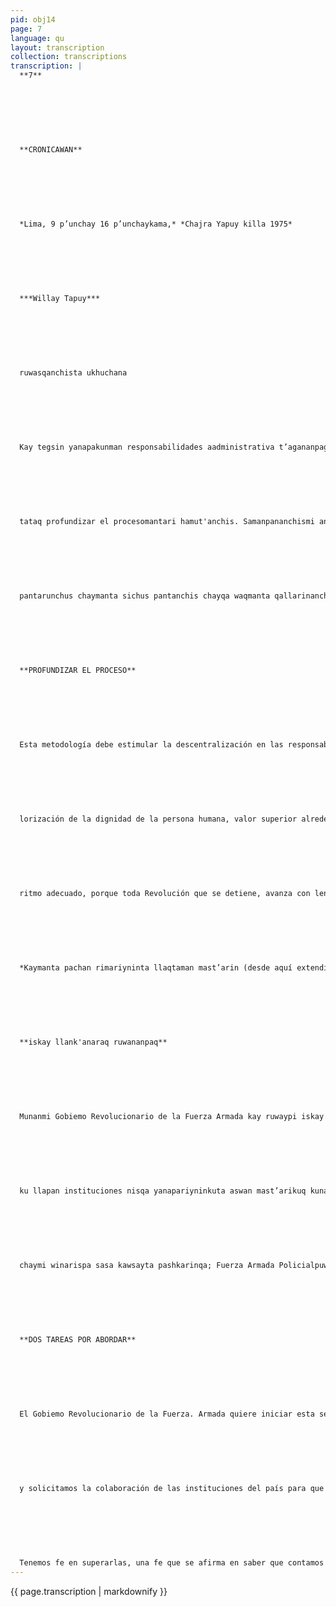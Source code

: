 ```yaml
---
pid: obj14
page: 7
language: qu
layout: transcription
collection: transcriptions
transcription: |
  **7**
  
  
  
  
  
  
  
  **CRONICAWAN**
  
  
  
  
  
  
  
  *Lima, 9 p’unchay 16 p’unchaykama,* *Chajra Yapuy killa 1975*
  
  
  
  
  
  
  
  ***Willay Tapuy***
  
  
  
  
  
  
  
  ruwasqanchista ukhuchana
  
  
  
  
  
  
  
  Kay tegsin yanapakunman responsabilidades aadministrativa t’agananpag, chaywantaq aswanmanta conducción politica del procesoman hunt’ayukunanchispaq. Chay mosoq tegsinqa yuyaychakuwanchismi rimapayakunanchispaq contacto directopi chaymanta mana willay rimanakuylla pichu chaymanta ch’uyachaymanta llajta runawar chaymanta aswanrag munayninkuna allinmanta qhawanapaq chyranta hunt’ayachipunapaq. Chaymanta kay teqsin ghawachiwallasuntaq ankaylli kallpaymata yuyay chakunanchispaq suyunchispa mosoq runa munasganchista chaymanta chaninchanapaq runakay sutinta, chay ch’icheq saminta, aupanakuy qallariyta. Ankaylliyninchista kurkunchananchispag. procesotan iñinanchis. Icha Ima
  
  
  
  
  
  
  
  tataq profundizar el procesomantari hamut'anchis. Samanpananchismi ankaylli siminchista, chaywantaq ch'uyanchasun, chaywantaq mana allin pantay rimaykuna pisipechinapaq q'ewe simikunata, mana chegagmanta rimasqa chaymanta pisipachinku manan rimanakuyta ñujñumanta. Profundizarqa, noqaykupaqqa manan ñan t'osiychu; manan kutiririmaychu ruwayninchista. Yuyaychantaqsi saywaychananchis qallarimuyninchista p’uchukaq ruwayninchisman chayananchispaq usghayllamanta icha allin thaskiywan, imarayku ninanchispag: sichus Ch’aqway ankaylli qhepamun uthaq sinchi usqhayllata purin chayqa ñawpamantas ña pisipakun. Profundizarqa, samanpansis ruwasqanchiskuna wakichay waqmanta, icha
  
  
  
  
  
  
  
  pantarunchus chaymanta sichus pantanchis chayqa waqmanta qallarinanchispaq sumaqpaq. Chaymanta inillantaq Plan de Gobiernoq saman pankunata chay manta mana qallari ruwaykunata. Hinamanta ninapaq sichus mosoj ruwaykunata iñispa sichus Ch'aqway ankaylli hunt’aykunata umachanqaku. Chaymanta iñillantaq sichus usqhayllata churasun chaymanta procesomanta llogsimullanqataq mosoq llank’aykuna. p'uchukaq kamachiman iñinapaq. Iñillantaq, kayqa, sumajmanta kamachi hunt’ay Revolusion  Peruanaq hatun yuyaychakuyninwan, chaymanta qespichi nanchispag chay Democracia Social de Participación Penata.
  
  
  
  
  
  
  
  **PROFUNDIZAR EL PROCESO**
  
  
  
  
  
  
  
  Esta metodología debe estimular la descentralización en las responsabilidaddes administrativas, permi tiendo así la dedicación de un mayor tiempo a la conducción politicas del proceso. La nueva metodologia implica también el mantenimiento de un contacto directo y permanente no sólo a través del diálogo informativo y esclarecedor con la población sino también de la comprobación real de sus problemas para su adecuada solución. También esta metodología permitirá orientar parte significativa del esfuerzo revolucionario hacia la formación de la mentalidad del hombre nuevo que requiere la sociedad, que estamos construyendo y de la reva
  
  
  
  
  
  
  
  lorización de la dignidad de la persona humana, valor superior alrededor del cual es necesario iniciar una cruzada. Para concretar nuestro esquema se requiere profundizar el proceso. Pero, ¿qué se entiende pro profundizar el proceso de la Revolución Peruana? Es necesario precisar el significado de nuestro lenguaje revolucionario, evitando así interpretaciones erróneas o interesadas que distorsionan la realidad y dificultan el diálogo franco con el pueblo. Profundizar, para nosotros, no significa desvíos direccionales; no es variar nuestros objetivos. Significa intensificar las acciones iniciales para lograr el objetivo final en menor tiempo, intensificación que debe ser continua, permanente y conducida a
  
  
  
  
  
  
  
  ritmo adecuado, porque toda Revolución que se detiene, avanza con lentitud o irresponsablemente se acelerá, está destinada a fracaso. Profundizar significa reorientar las acciones emprendidas, si se han desviado de su finalidad, reconocer los errores y enmendarlos. Significa también comenzar las acciones señaladas en el Plan de Gobierno y aún no iniciadas. Así como precisar nuevos objetivos específicos si van a cumplir el objetivo final de la Revolución. Significa a su vez aplicar rápidas y adecuadas soluciones a los nuevos problemas que surgen del proceso mismo, orientado estas soluciones siempre al esquema final. Significa, en fin, cumplir estrictamente con los postulados ideológicos de la Revolución Peruana, y lograr así la Democracia Social de Participación Plena.
  
  
  
  
  
  
  
  *Kaymanta pachan rimariyninta llaqtaman mast’arin (desde aquí extendió su palabra hasta el pueblo).*
  
  
  
  
  
  
  
  **iskay llank'anaraq ruwananpaq**
  
  
  
  
  
  
  
  Munanmi Gobiemo Revolucionario de la Fuerza Armada kay ruwaypi iskay mit’an qallariyta, kawsasqanchispi yuraq raphinpi, llapallan llaqta masinchiskuna ch’ulla kayta atinanchispaq, kay ruwasqanchis ch’uyanchakunanpaq. Kay hinatan kutichishan huj nigenpi Ministrukuna tantakusqanpi rimasqan. Suyashaykuya, munasqaykuta, ruwasqaykuta lapallanku hamut’anankuta. Imapas ruwakuchun kamachi nisqanman hina amataq fiuqaykuta nanaq kamaykunata kay iskay mit'aq amachanaykupaq kamachiwachunkuchu, mana kutiqmi kamachikuna kunanqa kanqaku. Hujmantan ch'ulla kananchispaq peruano nunakunata wajyariyku, hinaspataq pitwiy
  
  
  
  
  
  
  
  ku llapan instituciones nisqa yanapariyninkuta aswan mast’arikuq kunan kichasqa ñankunapi llank’anankupaq. yachayninwan yanapanankupaq, kawsasqanwan, sayayninwan musuq masichayta hatarichinankupaq. LLAQTAMASIYKUNA: Iskay hatun llank'anaku nan, kunan kikin qallarinanchis: aswan allin llank’anata qatichinanchispaq musuq masichakuy sayarinanpaq qhapaq kaypi, sasa ruwaykuna pashkarikunapaq, paykunan llaqtanchista, llapan hawa llaqtakunatapas k’uyuykun. Atinaykupin iñiyku, chay iniymi astawan tajyan llank'aq llaqtawan, Suyunta qhawaq llaqtawan yupaykuqtiyku,
  
  
  
  
  
  
  
  chaymi winarispa sasa kawsayta pashkarinqa; Fuerza Armada Policialpuwan ch’ullachasqa, musuq hamut’ayninchis amachananchispaq, Revolusion Nacional kananpaq, Independiente, Autonoma kananpaq America Suyu Teqsi Muyuq utirayaspa suyasqan kananpaq; chaykunaq hawanmantaq, Peru Suyu warmikuna, qharikuna munasqanwan, hatun, ghapaq, chaninchaq, qespiq llaqta ruwayta munasqanku rayku. KAWSACHUN PERU! KAWSACHUN REVOLUSION!
  
  
  
  
  
  
  
  **DOS TAREAS POR ABORDAR**
  
  
  
  
  
  
  
  El Gobiemo Revolucionario de la Fuerza. Armada quiere iniciar esta segunda fase del proceso en una página en blanco de la historia, para que todos los peruanos tengamos la oportunidad de unirnos y de aportar creatividad, inteligencia y acción, en la realización de este proceso. A esto responde la medida, adoptada por el Consejo de Ministros en si primera sesión. Esperamos pues, que sea comprendida nuestra intención y deseo. Que se actúe dentro de la norma fijada ya en dicho acuerdo que no se obligue a la revolución a tomar dolorosa medidas para su defensa que en esta nueva fase- serán irreversibles. Renovamos el llamado a la unidad de todos-los peruanos
  
  
  
  
  
  
  
  y solicitamos la colaboración de las instituciones del país para que dentro de los canales más amplios de participación que hoy se abren, contribuyan con su conocimiento, expenencia y participación en la construccion de la nueva sociedad. Compatriotas: Dos tareas de similar importancia y prioridad constituyen objetivos que hoy tenemos que abordar: La continuación de un trabajo eficiente de construccion de la nueva sociedad y la solución de los problemas económicos de nuestro pueblo que devienen de la coyuntura que en este momento envuelve a todos los países del mundo.
  
  
  
  
  
  
  
  Tenemos fe en superarlas, una fe que se afirma en saber que contamos con un pueblo patriota y trabajador que -se acrecienta frente a las dificultades; unas Fuerzas, Armada y Policiales sólidamente unidas en defensa de un ideal de Patria nueva; una Revolución Nacional, Independiente y Autónoma que es admiración y esperanza en América y en el Mundo entero; y, sobre todo, contamos también con el anhelo de los hombres y mujeres del Peru de forjar una patria grande, poderosa, justa y libre. ¡VIVA EL PERU! ¡VIVA LA REVOLUCION!
---
```


{{ page.transcription | markdownify }}
